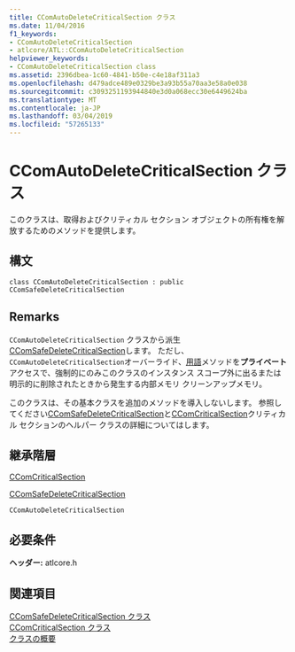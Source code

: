 ```yaml
---
title: CComAutoDeleteCriticalSection クラス
ms.date: 11/04/2016
f1_keywords:
- CComAutoDeleteCriticalSection
- atlcore/ATL::CComAutoDeleteCriticalSection
helpviewer_keywords:
- CComAutoDeleteCriticalSection class
ms.assetid: 2396dbea-1c60-4841-b50e-c4e18af311a3
ms.openlocfilehash: d479adce489e0329be3a93b55a70aa3e58a0e038
ms.sourcegitcommit: c3093251193944840e3d0a068ecc30e6449624ba
ms.translationtype: MT
ms.contentlocale: ja-JP
ms.lasthandoff: 03/04/2019
ms.locfileid: "57265133"
---
```

# <a name="ccomautodeletecriticalsection-class"></a>CComAutoDeleteCriticalSection クラス

このクラスは、取得およびクリティカル セクション オブジェクトの所有権を解放するためのメソッドを提供します。

## <a name="syntax"></a>構文

```
class CComAutoDeleteCriticalSection : public CComSafeDeleteCriticalSection
```

## <a name="remarks"></a>Remarks

`CComAutoDeleteCriticalSection` クラスから派生[CComSafeDeleteCriticalSection](../../atl/reference/ccomsafedeletecriticalsection-class.md)します。 ただし、`CComAutoDeleteCriticalSection`オーバーライド、[用語](ccomsafedeletecriticalsection-class.md#term)メソッドを**プライベート**アクセスで、強制的にのみこのクラスのインスタンス スコープ外に出るまたは明示的に削除されたときから発生する内部メモリ クリーンアップメモリ。

このクラスは、その基本クラスを追加のメソッドを導入しないします。 参照してください[CComSafeDeleteCriticalSection](../../atl/reference/ccomsafedeletecriticalsection-class.md)と[CComCriticalSection](../../atl/reference/ccomcriticalsection-class.md)クリティカル セクションのヘルパー クラスの詳細についてはします。

## <a name="inheritance-hierarchy"></a>継承階層

[CComCriticalSection](../../atl/reference/ccomcriticalsection-class.md)

[CComSafeDeleteCriticalSection](../../atl/reference/ccomsafedeletecriticalsection-class.md)

`CComAutoDeleteCriticalSection`

## <a name="requirements"></a>必要条件

**ヘッダー:** atlcore.h

## <a name="see-also"></a>関連項目

[CComSafeDeleteCriticalSection クラス](../../atl/reference/ccomsafedeletecriticalsection-class.md)<br/>
[CComCriticalSection クラス](../../atl/reference/ccomcriticalsection-class.md)<br/>
[クラスの概要](../../atl/atl-class-overview.md)

